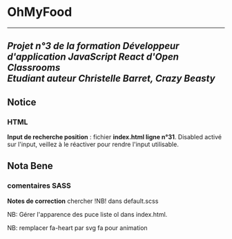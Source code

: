# OhMyFood  
---     
_Projet n°3 de la formation Développeur d'application JavaScript React d'Open Classrooms_  
_Etudiant auteur Christelle Barret, Crazy Beasty_  
---  
## Notice
    
### HTML  
**Input de recherche position** : fichier **index.html ligne n°31**. Disabled activé sur l'input, veillez à le réactiver pour rendre l'input utilisable.

## Nota Bene    
### comentaires SASS  
**Notes de correction** chercher !NB! dans default.scss  
  
NB: Gérer l'apparence des puce liste ol dans index.html.

NB: remplacer fa-heart par svg fa pour animation





